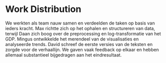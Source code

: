 # Work Distribution

We werkten als team nauw samen en verdeelden de taken op basis van ieders kracht. Max richtte zich op het ophalen en structureren van data, terwijl Daan zich boog over de preprocessing en log-transformatie van het GDP. Mingus ontwikkelde het merendeel van de visualisaties en analyseerde trends. David schreef de eerste versies van de teksten en zorgde voor de verhaallijn. We gaven vaak feedback op elkaar en hebben allemaal substantieel bijgedragen aan het eindresultaat.
